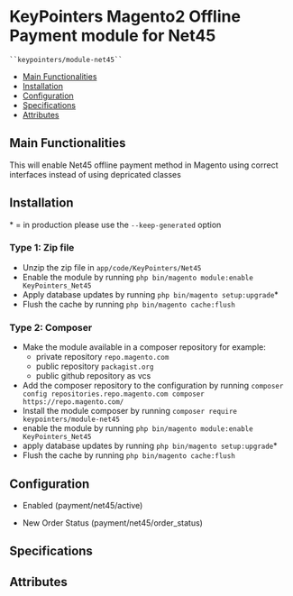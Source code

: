# KeyPointers Magento2 Offline Payment module for Net45

    ``keypointers/module-net45``

 - [Main Functionalities](#markdown-header-main-functionalities)
 - [Installation](#markdown-header-installation)
 - [Configuration](#markdown-header-configuration)
 - [Specifications](#markdown-header-specifications)
 - [Attributes](#markdown-header-attributes)


## Main Functionalities
This will enable Net45 offline payment method in Magento using correct interfaces instead of using depricated classes

## Installation
\* = in production please use the `--keep-generated` option

### Type 1: Zip file

 - Unzip the zip file in `app/code/KeyPointers/Net45`
 - Enable the module by running `php bin/magento module:enable KeyPointers_Net45`
 - Apply database updates by running `php bin/magento setup:upgrade`\*
 - Flush the cache by running `php bin/magento cache:flush`

### Type 2: Composer

 - Make the module available in a composer repository for example:
    - private repository `repo.magento.com`
    - public repository `packagist.org`
    - public github repository as vcs
 - Add the composer repository to the configuration by running `composer config repositories.repo.magento.com composer https://repo.magento.com/`
 - Install the module composer by running `composer require keypointers/module-net45`
 - enable the module by running `php bin/magento module:enable KeyPointers_Net45`
 - apply database updates by running `php bin/magento setup:upgrade`\*
 - Flush the cache by running `php bin/magento cache:flush`


## Configuration

 - Enabled (payment/net45/active)

 - New Order Status (payment/net45/order_status)


## Specifications




## Attributes



